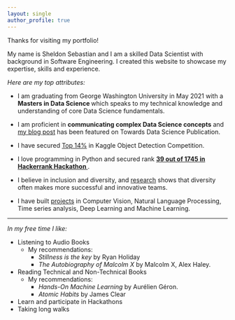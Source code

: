 ```yaml
---
layout: single
author_profile: true
---
```


Thanks for visiting my portfolio!

My name is Sheldon Sebastian and I am a skilled Data Scientist with background in Software Engineering. I created this website to showcase my expertise, skills and experience.


<i>Here are my top attributes:</i>

- I am graduating from George Washington University in May 2021 with a <b>Masters in Data Science </b> which speaks to my technical knowledge and understanding of core Data Science fundamentals.

- I am proficient in <b>communicating complex Data Science concepts</b> and <a href="https://towardsdatascience.com/man-is-to-computer-programmer-as-woman-is-to-homemaker-e57b07cbde96">my blog post</a> has been featured on Towards Data Science Publication.

- I have secured <a href="https://www.kaggle.com/sheldonsebastian">Top 14%</a> in Kaggle Object Detection Competition. 

- I love programming in Python and secured rank <b><a href = "https://www.hackerrank.com/results/hack-the-interview-u-s-2/coolcucumber94?h_r=profile"> 39 out of 1745 in Hackerrank Hackathon </a></b>.

- I believe in inclusion and diversity, and <a href="https://www.forbes.com/sites/sianbeilock/2019/04/04/how-diversity-leads-to-better-outcomes/?sh=26ba034365ce">research</a> shows that diversity often makes more successful and innovative teams.

- I have built <a href="https://sheldonsebastian.com/projects/">projects</a> in Computer Vision, Natural Language Processing, Time series analysis, Deep Learning and Machine Learning.

------------------------

<i>In my free time I like:</i>

- Listening to Audio Books
	- My recommendations: 
		- <i>Stillness is the key</i> by Ryan Holiday
		- <i>The Autobiography of Malcolm X</i> by Malcolm X, Alex Haley.
- Reading Technical and Non-Technical Books
	- My recommendations:
		- <i>Hands-On Machine Learning</i> by Aurélien Géron.		
		- <i>Atomic Habits</i> by James Clear		
- Learn and participate in Hackathons
- Taking long walks


